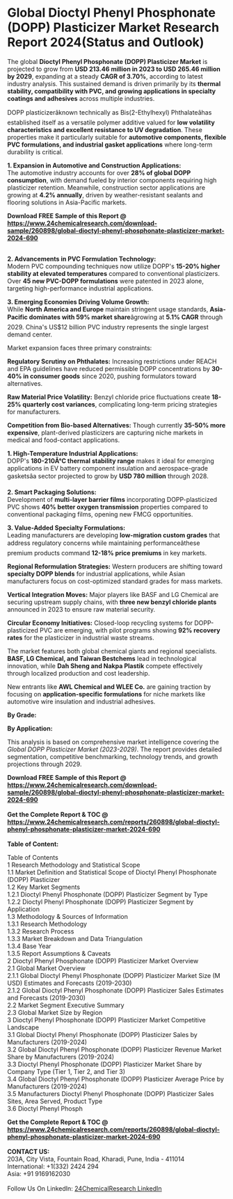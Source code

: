 <h1>Global Dioctyl Phenyl Phosphonate (DOPP) Plasticizer Market Research Report 2024(Status and Outlook)</h1><p>The global <strong>Dioctyl Phenyl Phosphonate (DOPP) Plasticizer Market</strong> is projected to grow from <strong>USD 213.46 million in 2023 to USD 265.46 million by 2029</strong>, expanding at a steady <strong>CAGR of 3.70%</strong>, according to latest industry analysis. This sustained demand is driven primarily by its <strong>thermal stability, compatibility with PVC, and growing applications in specialty coatings and adhesives</strong> across multiple industries.</p><p>DOPP plasticizerâknown technically as Bis(2-Ethylhexyl) Phthalateâhas established itself as a versatile polymer additive valued for <strong>low volatility characteristics and excellent resistance to UV degradation</strong>. These properties make it particularly suitable for <strong>automotive components, flexible PVC formulations, and industrial gasket applications</strong> where long-term durability is critical.</p><p><strong>1. Expansion in Automotive and Construction Applications:</strong><br>
The automotive industry accounts for over <strong>28% of global DOPP consumption</strong>, with demand fueled by interior components requiring high plasticizer retention. Meanwhile, construction sector applications are growing at <strong>4.2% annually</strong>, driven by weather-resistant sealants and flooring solutions in Asia-Pacific markets.</p><div><b>Download FREE Sample of this Report @ 
            <a href="https://www.24chemicalresearch.com/download-sample/260898/global-dioctyl-phenyl-phosphonate-plasticizer-market-2024-690">
            https://www.24chemicalresearch.com/download-sample/260898/global-dioctyl-phenyl-phosphonate-plasticizer-market-2024-690</a></b></div><br><p><strong>2. Advancements in PVC Formulation Technology:</strong><br>
Modern PVC compounding techniques now utilize DOPP's <strong>15-20% higher stability at elevated temperatures</strong> compared to conventional plasticizers. Over <strong>45 new PVC-DOPP formulations</strong> were patented in 2023 alone, targeting high-performance industrial applications.</p><p><strong>3. Emerging Economies Driving Volume Growth:</strong><br>
While <strong>North America and Europe</strong> maintain stringent usage standards, <strong>Asia-Pacific dominates with 59% market share</strong>âgrowing at <strong>5.1% CAGR</strong> through 2029. China's US$12 billion PVC industry represents the single largest demand center.</p><p>Market expansion faces three primary constraints:</p><p><strong>Regulatory Scrutiny on Phthalates:</strong> Increasing restrictions under REACH and EPA guidelines have reduced permissible DOPP concentrations by <strong>30-40% in consumer goods</strong> since 2020, pushing formulators toward alternatives.</p><p><strong>Raw Material Price Volatility:</strong> Benzyl chloride price fluctuations create <strong>18-25% quarterly cost variances</strong>, complicating long-term pricing strategies for manufacturers.</p><p><strong>Competition from Bio-based Alternatives:</strong> Though currently <strong>35-50% more expensive</strong>, plant-derived plasticizers are capturing niche markets in medical and food-contact applications.</p><p><strong>1. High-Temperature Industrial Applications:</strong><br>
DOPP's <strong>180-210Â°C thermal stability range</strong> makes it ideal for emerging applications in EV battery component insulation and aerospace-grade gasketsâa sector projected to grow by <strong>USD 780 million</strong> through 2028.</p><p><strong>2. Smart Packaging Solutions:</strong><br>
Development of <strong>multi-layer barrier films</strong> incorporating DOPP-plasticized PVC shows <strong>40% better oxygen transmission</strong> properties compared to conventional packaging films, opening new FMCG opportunities.</p><p><strong>3. Value-Added Specialty Formulations:</strong><br>
Leading manufacturers are developing <strong>low-migration custom grades</strong> that address regulatory concerns while maintaining performanceâthese premium products command <strong>12-18% price premiums</strong> in key markets.</p><p><strong>Regional Reformulation Strategies:</strong> Western producers are shifting toward <strong>specialty DOPP blends</strong> for industrial applications, while Asian manufacturers focus on cost-optimized standard grades for mass markets.</p><p><strong>Vertical Integration Moves:</strong> Major players like BASF and LG Chemical are securing upstream supply chains, with <strong>three new benzyl chloride plants</strong> announced in 2023 to ensure raw material security.</p><p><strong>Circular Economy Initiatives:</strong> Closed-loop recycling systems for DOPP-plasticized PVC are emerging, with pilot programs showing <strong>92% recovery rates</strong> for the plasticizer in industrial waste streams.</p><p>The market features both global chemical giants and regional specialists. <strong>BASF, LG Chemical, and Taiwan Bestchems</strong> lead in technological innovation, while <strong>Dah Sheng and Nakpa Plastik</strong> compete effectively through localized production and cost leadership.</p><p>New entrants like <strong>AWL Chemical and WLEE Co.</strong> are gaining traction by focusing on <strong>application-specific formulations</strong> for niche markets like automotive wire insulation and industrial adhesives.</p><p><strong>By Grade:</strong></p><p><strong>By Application:</strong></p><p>This analysis is based on comprehensive market intelligence covering the <em>Global DOPP Plasticizer Market (2023-2029)</em>. The report provides detailed segmentation, competitive benchmarking, technology trends, and growth projections through 2029.</p><div><b>Download FREE Sample of this Report @ 
            <a href="https://www.24chemicalresearch.com/download-sample/260898/global-dioctyl-phenyl-phosphonate-plasticizer-market-2024-690">
            https://www.24chemicalresearch.com/download-sample/260898/global-dioctyl-phenyl-phosphonate-plasticizer-market-2024-690</a></b></div><br><div><b>Get the Complete Report & TOC @ 
            <a href="https://www.24chemicalresearch.com/reports/260898/global-dioctyl-phenyl-phosphonate-plasticizer-market-2024-690">
            https://www.24chemicalresearch.com/reports/260898/global-dioctyl-phenyl-phosphonate-plasticizer-market-2024-690</a></b></div><br>
            <b>Table of Content:</b><p>Table of Contents<br />
1 Research Methodology and Statistical Scope<br />
1.1 Market Definition and Statistical Scope of Dioctyl Phenyl Phosphonate (DOPP) Plasticizer<br />
1.2 Key Market Segments<br />
1.2.1 Dioctyl Phenyl Phosphonate (DOPP) Plasticizer Segment by Type<br />
1.2.2 Dioctyl Phenyl Phosphonate (DOPP) Plasticizer Segment by Application<br />
1.3 Methodology & Sources of Information<br />
1.3.1 Research Methodology<br />
1.3.2 Research Process<br />
1.3.3 Market Breakdown and Data Triangulation<br />
1.3.4 Base Year<br />
1.3.5 Report Assumptions & Caveats<br />
2 Dioctyl Phenyl Phosphonate (DOPP) Plasticizer Market Overview<br />
2.1 Global Market Overview<br />
2.1.1 Global Dioctyl Phenyl Phosphonate (DOPP) Plasticizer Market Size (M USD) Estimates and Forecasts (2019-2030)<br />
2.1.2 Global Dioctyl Phenyl Phosphonate (DOPP) Plasticizer Sales Estimates and Forecasts (2019-2030)<br />
2.2 Market Segment Executive Summary<br />
2.3 Global Market Size by Region<br />
3 Dioctyl Phenyl Phosphonate (DOPP) Plasticizer Market Competitive Landscape<br />
3.1 Global Dioctyl Phenyl Phosphonate (DOPP) Plasticizer Sales by Manufacturers (2019-2024)<br />
3.2 Global Dioctyl Phenyl Phosphonate (DOPP) Plasticizer Revenue Market Share by Manufacturers (2019-2024)<br />
3.3 Dioctyl Phenyl Phosphonate (DOPP) Plasticizer Market Share by Company Type (Tier 1, Tier 2, and Tier 3)<br />
3.4 Global Dioctyl Phenyl Phosphonate (DOPP) Plasticizer Average Price by Manufacturers (2019-2024)<br />
3.5 Manufacturers Dioctyl Phenyl Phosphonate (DOPP) Plasticizer Sales Sites, Area Served, Product Type<br />
3.6 Dioctyl Phenyl Phosph</p><div><b>Get the Complete Report & TOC @ 
            <a href="https://www.24chemicalresearch.com/reports/260898/global-dioctyl-phenyl-phosphonate-plasticizer-market-2024-690">
            https://www.24chemicalresearch.com/reports/260898/global-dioctyl-phenyl-phosphonate-plasticizer-market-2024-690</a></b></div><br><b>CONTACT US:</b><br>
            203A, City Vista, Fountain Road, Kharadi, Pune, India - 411014<br>
            International: +1(332) 2424 294<br>
            Asia: +91 9169162030 <br><br>
            Follow Us On LinkedIn: <a href="https://www.linkedin.com/company/24chemicalresearch/">24ChemicalResearch LinkedIn</a>